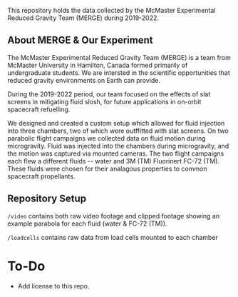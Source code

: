 This repository holds the data collected by the McMaster Experimental Reduced Gravity Team (MERGE) during 2019-2022.

## About MERGE & Our Experiment
The McMaster Experimental Reduced Gravity Team (MERGE) is a team from McMaster University in Hamilton, Canada formed primarily of undergraduate students. 
We are intersted in the scientific opportunities that reduced gravity environments on Earth can provide. 

During the 2019-2022 period, our team focused on the effects of slat screens in mitigating fluid slosh, for future applications in on-orbit spacecraft refuelling. 

We designed and created a custom setup which allowed for fluid injection into three chambers, two of which were outffitted with slat screens. 
On two parabolic flight campaigns we collected data on fluid motion during microgravity. 
Fluid was injected into the chambers during microgravity, and the motion was captured via mounted cameras. 
The two flight campaigns each flew a different fluids -- water and 3M (TM) Fluorinert FC-72 (TM). 
These fluids were chosen for their analagous properties to common spacecraft propellants. 

## Repository Setup
`/video` contains both raw video footage and clipped footage showing an example parabola for each fluid (water & FC-72 (TM)). 

`/loadcells` contains raw data from load cells mounted to each chamber 

# To-Do 
- Add license to this repo. 